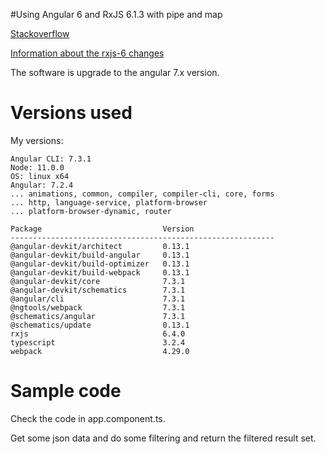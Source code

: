 #Using Angular 6 and RxJS 6.1.3 with pipe and map

[Stackoverflow](https://stackoverflow.com/questions/51725352/angular6-map-is-not-a-function)

[Information about the rxjs-6 changes](https://academind.com/learn/javascript/rxjs-6-what-changed/)

The software is upgrade to the angular 7.x version.

# Versions used
My versions:

```
Angular CLI: 7.3.1
Node: 11.0.0
OS: linux x64
Angular: 7.2.4
... animations, common, compiler, compiler-cli, core, forms
... http, language-service, platform-browser
... platform-browser-dynamic, router

Package                           Version
-----------------------------------------------------------
@angular-devkit/architect         0.13.1
@angular-devkit/build-angular     0.13.1
@angular-devkit/build-optimizer   0.13.1
@angular-devkit/build-webpack     0.13.1
@angular-devkit/core              7.3.1
@angular-devkit/schematics        7.3.1
@angular/cli                      7.3.1
@ngtools/webpack                  7.3.1
@schematics/angular               7.3.1
@schematics/update                0.13.1
rxjs                              6.4.0
typescript                        3.2.4
webpack                           4.29.0

```

# Sample code

Check the code in app.component.ts.

Get some json data and do some filtering and return the filtered result set.


